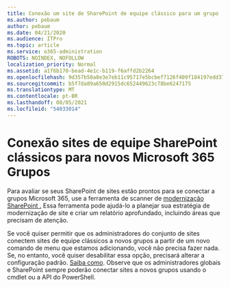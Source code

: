 ```yaml
---
title: Conexão um site de SharePoint de equipe clássico para um grupo
ms.author: pebaum
author: pebaum
ms.date: 04/21/2020
ms.audience: ITPro
ms.topic: article
ms.service: o365-administration
ROBOTS: NOINDEX, NOFOLLOW
localization_priority: Normal
ms.assetid: a1f6b170-bead-4e1c-b119-f6affd2b2264
ms.openlocfilehash: 9d357b50a8e3e7eb11c95717e5bcbef7126f409f184197edd3705c3039241bbe
ms.sourcegitcommit: b5f7da89a650d2915dc652449623c78be6247175
ms.translationtype: MT
ms.contentlocale: pt-BR
ms.lasthandoff: 08/05/2021
ms.locfileid: "54033014"
---
```

# <a name="connect-classic-sharepoint-team-sites-to-new-microsoft-365-groups"></a>Conexão sites de equipe SharePoint clássicos para novos Microsoft 365 Grupos

Para avaliar se seus SharePoint de sites estão prontos para se conectar a grupos Microsoft 365, use a ferramenta de scanner de [modernização SharePoint .](https://go.microsoft.com/fwlink/?linkid=873066) Essa ferramenta pode ajudá-lo a planejar sua estratégia de modernização de site e criar um relatório aprofundado, incluindo áreas que precisam de atenção.
  
Se você quiser permitir que os administradores do conjunto de sites conectem sites de equipe clássicos a novos grupos a partir de um novo comando de menu que estamos adicionando, você não precisa fazer nada. Se, no entanto, você quiser desabilitar essa opção, precisará alterar a configuração padrão. [Saiba como](https://go.microsoft.com/fwlink/?linkid=2004316). Observe que os administradores globais e SharePoint sempre poderão conectar sites a novos grupos usando o cmdlet ou a API do PowerShell.
  


